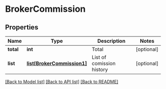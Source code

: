 # BrokerCommission

## Properties
Name | Type | Description | Notes
------------ | ------------- | ------------- | -------------
**total** | **int** | Total | [optional] 
**list** | [**list[BrokerCommission1]**](BrokerCommission1.md) | List of comission history | [optional] 

[[Back to Model list]](../README.md#documentation-for-models) [[Back to API list]](../README.md#documentation-for-api-endpoints) [[Back to README]](../README.md)


